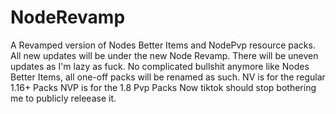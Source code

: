 # NodeRevamp
A Revamped version of Nodes Better Items and NodePvp resource packs.
All new updates will be under the new Node Revamp.
There will be uneven updates as I'm lazy as fuck.
No complicated bullshit anymore like Nodes Better Items, all one-off packs will be renamed as such.
NV is for the regular 1.16+ Packs
NVP is for the 1.8 Pvp Packs
Now tiktok should stop bothering me to publicly releease it.
